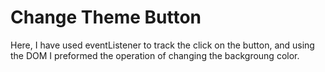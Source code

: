 # Change Theme Button

Here, I have used eventListener to track the click on the button, and using the DOM I preformed the operation of changing the backgroung color.